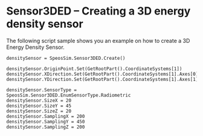 # Sensor3DED – Creating a 3D energy density sensor

The following script sample shows you an example on how to create a 3D Energy Density Sensor.

```ironpython
densitySensor = SpeosSim.Sensor3DED.Create()

densitySensor.OriginPoint.Set(GetRootPart().CoordinateSystems[1])
densitySensor.XDirection.Set(GetRootPart().CoordinateSystems[1].Axes[0])
densitySensor.YDirection.Set(GetRootPart().CoordinateSystems[1].Axes[1])

densitySensor.SensorType = SpeosSim.Sensor3DED.EnumSensorType.Radiometric
densitySensor.SizeX = 20
densitySensor.SizeY = 45
densitySensor.SizeZ = 20
densitySensor.SamplingX = 200
densitySensor.SamplingY = 450
densitySensor.SamplingZ = 200
```